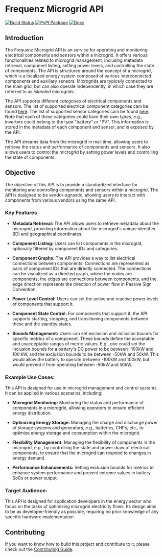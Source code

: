 # Frequenz Microgrid API

[![Build Status](https://github.com/frequenz-floss/frequenz-api-microgrid/actions/workflows/ci.yaml/badge.svg)](https://github.com/frequenz-floss/frequenz-api-microgrid/actions/workflows/ci.yaml)
[![PyPI Package](https://img.shields.io/pypi/v/frequenz-api-microgrid)](https://pypi.org/project/frequenz-api-microgrid/)
[![Docs](https://img.shields.io/badge/docs-latest-informational)](https://frequenz-floss.github.io/frequenz-api-microgrid/)

## Introduction

The Frequenz Microgrid API is an service for operating and monitoring electrical
components and sensors within a microgrid. It offers various functionalities
related to microgrid management, including metadata retrieval, component
listing, setting power levels, and controlling the state of components. The API
is structured around the concept of a microgrid, which is a localized energy
system composed of various interconnected components and auxiliary sensors.
Microgrids are typically connected to the main grid, but can also operate
independently, in which case they are referred to as _islanded_ microgrids.

The API supports different _categories_ of electrical components and sensors.
The list of supported electrical component categories cam be found [here](https://github.com/frequenz-floss/frequenz-api-common/blob/v0.4.0/proto/frequenz/api/common/v1/components.proto#L13-L72).
The list of supported sensor categories cam be found [here](https://github.com/frequenz-floss/frequenz-api-common/blob/83e96a9cb3fd88db06c47d29be54da435fc648e3/proto/frequenz/api/common/v1/sensors.proto#L13-L38).
Note that each of these categories could have their own _types_, e.g., inverters
could belong to the type "battery" or "PV". This information is stored in the
metadata of each component and sensor, and is exposed by the API.

The API streams data from the microgrid in real-time, allowing users to retrieve
the status and performance of components and sensors. It also allows users to
control the microgrid by setting power levels and controlling the state of
components.

## Objective

The objective of this API is to provide a standardized interface for monitoring
and controlling components and sensors within a microgrid. The API is designed
to be vendor-agnostic, allowing users to interact with components from various
vendors using the same API.

### Key Features

- **Metadata Retrieval:** The API allows users to retrieve metadata about the
  microgrid, providing information about the microgrid's unique identifier (ID)
  and geographical coordinates.

- **Component Listing:** Users can list components in the microgrid, optionally
  filtered by component IDs and categories.

- **Component Graphs:** The API provides a way to list electrical connections
  between components. Connections are represented as pairs of component IDs that
  are directly connected. The connections can be visualized as a directed graph,
  where the nodes are components, the edges are connections between components,
  and the edge direction represents the direction of power flow in Passive Sign
  Convention.

- **Power Level Control:** Users can set the active and reactive power levels of
  components that support it.

- **Component State Control:** For components that support it, the API supports
  starting, stopping, and transitioning components between these and the
  standby states.

- **Bounds Management:** Users can set exclusion and inclusion bounds for
  specific metrics of a component. These bounds define the acceptable and
  unacceptable ranges of metric values. E.g., one could set the inclusion bounds
  for a battery's DC power to be between -100kW and 100 kW, and the exclusion
  bounds to be between -50kW and 50kW. This would allow the battery to operate
  between -100kW and 100kW, but would prevent it from operating between -50kW
  and 50kW.

### Example Use Cases:

This API is designed for use in microgrid management and control systems. It
can be applied in various scenarios, including:

- **Microgrid Monitoring:** Monitoring the status and performance of components
  in a microgrid, allowing operators to ensure efficient energy distribution.

- **Optimizing Energy Storage:** Managing the charge and discharge power of
  storage systems and generators, e.g., batteries, CHPs, etc., to optimize
  energy storage and consumption within the microgrid.

- **Flexibility Management:** Managing the flexibility of components in the
  microgrid, e.g., by controlling the state and power draw of electrical
  components, to ensure that the microgrid can respond to changes in energy
  demand.

- **Performance Enhancements:** Setting exclusion bounds for metrics to enhance
  system performance and prevent extreme values in battery SoCs or power
  output.

### Target Audience:

This API is designed for application developers in the energy sector who focus
on the tasks of optimizing microgrid electricity flows. Its design aims to be as
developer-friendly as possible, requiring no prior knowledge of any specific
hardware implementation.

## Contributing

If you want to know how to build this project and contribute to it, please
check out the [Contributing Guide](CONTRIBUTING.md).

